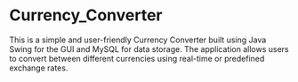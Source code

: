 # Currency_Converter
This is a simple and user-friendly Currency Converter built using Java Swing for the GUI and MySQL for data storage. The application allows users to convert between different currencies using real-time or predefined exchange rates.
